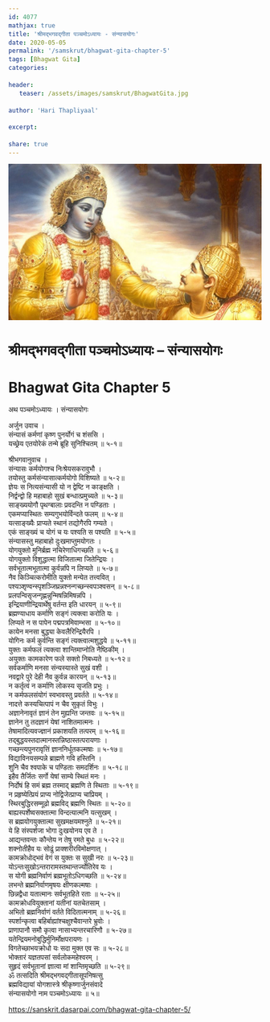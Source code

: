 ```yaml
---    
id: 4077    
mathjax: true    
title: 'श्रीमद्भगवद्गीता पञ्चमोऽध्यायः - संन्यासयोगः'    
date: 2020-05-05    
permalink: '/samskrut/bhagwat-gita-chapter-5'    
tags: [Bhagwat Gita]    
categories:    
    
header:    
   teaser: /assets/images/samskrut/BhagwatGita.jpg    
    
author: 'Hari Thapliyaal'    
    
excerpt:    
    
share: true    
---    
```

    
![](/assets/images/samskrut/BhagwatGita.jpg)    
    
# श्रीमद्भगवद्गीता पञ्चमोऽध्यायः – संन्यासयोगः    
# Bhagwat Gita Chapter 5    
    
अथ पञ्चमोऽध्यायः ।    संन्यासयोगः    
    
अर्जुन उवाच ।    
संन्यासं कर्मणां कृष्ण पुनर्योगं च शंससि ।    
यच्छ्रेय एतयोरेकं तन्मे ब्रूहि सुनिश्चितम् ॥ ५-१॥    
    
श्रीभगवानुवाच ।    
संन्यासः कर्मयोगश्च निःश्रेयसकरावुभौ ।    
तयोस्तु कर्मसंन्यासात्कर्मयोगो विशिष्यते ॥ ५-२॥    
ज्ञेयः स नित्यसंन्यासी यो न द्वेष्टि न काङ्क्षति ।    
निर्द्वन्द्वो हि महाबाहो सुखं बन्धात्प्रमुच्यते ॥ ५-३॥    
साङ्ख्ययोगौ पृथग्बालाः प्रवदन्ति न पण्डिताः ।    
एकमप्यास्थितः सम्यगुभयोर्विन्दते फलम् ॥ ५-४॥    
यत्साङ्ख्यैः प्राप्यते स्थानं तद्योगैरपि गम्यते ।    
एकं साङ्ख्यं च योगं च यः पश्यति स पश्यति ॥ ५-५॥    
संन्यासस्तु महाबाहो दुःखमाप्तुमयोगतः ।    
योगयुक्तो मुनिर्ब्रह्म नचिरेणाधिगच्छति ॥ ५-६॥    
योगयुक्तो विशुद्धात्मा विजितात्मा जितेन्द्रियः ।    
सर्वभूतात्मभूतात्मा कुर्वन्नपि न लिप्यते ॥ ५-७॥    
नैव किञ्चित्करोमीति युक्तो मन्येत तत्त्ववित् ।    
पश्यञ्शृण्वन्स्पृशञ्जिघ्रन्नश्नन्गच्छन्स्वपञ्श्वसन् ॥ ५-८॥    
प्रलपन्विसृजन्गृह्णन्नुन्मिषन्निमिषन्नपि ।    
इन्द्रियाणीन्द्रियार्थेषु वर्तन्त इति धारयन् ॥ ५-९॥    
ब्रह्मण्याधाय कर्माणि सङ्गं त्यक्त्वा करोति यः ।    
लिप्यते न स पापेन पद्मपत्रमिवाम्भसा ॥ ५-१०॥    
कायेन मनसा बुद्ध्या केवलैरिन्द्रियैरपि ।    
योगिनः कर्म कुर्वन्ति सङ्गं त्यक्त्वात्मशुद्धये ॥ ५-११॥    
युक्तः कर्मफलं त्यक्त्वा शान्तिमाप्नोति नैष्ठिकीम् ।    
अयुक्तः कामकारेण फले सक्तो निबध्यते ॥ ५-१२॥    
सर्वकर्माणि मनसा संन्यस्यास्ते सुखं वशी ।    
नवद्वारे पुरे देही नैव कुर्वन्न कारयन् ॥ ५-१३॥    
न कर्तृत्वं न कर्माणि लोकस्य सृजति प्रभुः ।    
न कर्मफलसंयोगं स्वभावस्तु प्रवर्तते ॥ ५-१४॥    
नादत्ते कस्यचित्पापं न चैव सुकृतं विभुः ।    
अज्ञानेनावृतं ज्ञानं तेन मुह्यन्ति जन्तवः ॥ ५-१५॥    
ज्ञानेन तु तदज्ञानं येषां नाशितमात्मनः ।    
तेषामादित्यवज्ज्ञानं प्रकाशयति तत्परम् ॥ ५-१६॥    
तद्बुद्धयस्तदात्मानस्तन्निष्ठास्तत्परायणाः ।    
गच्छन्त्यपुनरावृत्तिं ज्ञाननिर्धूतकल्मषाः ॥ ५-१७॥    
विद्याविनयसम्पन्ने ब्राह्मणे गवि हस्तिनि ।    
शुनि चैव श्वपाके च पण्डिताः समदर्शिनः ॥ ५-१८॥    
इहैव तैर्जितः सर्गो येषां साम्ये स्थितं मनः ।    
निर्दोषं हि समं ब्रह्म तस्माद् ब्रह्मणि ते स्थिताः ॥ ५-१९॥    
न प्रहृष्येत्प्रियं प्राप्य नोद्विजेत्प्राप्य चाप्रियम् ।    
स्थिरबुद्धिरसम्मूढो ब्रह्मविद् ब्रह्मणि स्थितः ॥ ५-२०॥    
बाह्यस्पर्शेष्वसक्तात्मा विन्दत्यात्मनि यत्सुखम् ।    
स ब्रह्मयोगयुक्तात्मा सुखमक्षयमश्नुते ॥ ५-२१॥    
ये हि संस्पर्शजा भोगा दुःखयोनय एव ते ।    
आद्यन्तवन्तः कौन्तेय न तेषु रमते बुधः ॥ ५-२२॥    
शक्नोतीहैव यः सोढुं प्राक्शरीरविमोक्षणात् ।    
कामक्रोधोद्भवं वेगं स युक्तः स सुखी नरः ॥ ५-२३॥    
योऽन्तःसुखोऽन्तरारामस्तथान्तर्ज्योतिरेव यः ।    
स योगी ब्रह्मनिर्वाणं ब्रह्मभूतोऽधिगच्छति ॥ ५-२४॥    
लभन्ते ब्रह्मनिर्वाणमृषयः क्षीणकल्मषाः ।    
छिन्नद्वैधा यतात्मानः सर्वभूतहिते रताः ॥ ५-२५॥    
कामक्रोधवियुक्तानां यतीनां यतचेतसाम् ।    
अभितो ब्रह्मनिर्वाणं वर्तते विदितात्मनाम् ॥ ५-२६॥    
स्पर्शान्कृत्वा बहिर्बाह्यांश्चक्षुश्चैवान्तरे भ्रुवोः ।    
प्राणापानौ समौ कृत्वा नासाभ्यन्तरचारिणौ ॥ ५-२७॥    
यतेन्द्रियमनोबुद्धिर्मुनिर्मोक्षपरायणः ।    
विगतेच्छाभयक्रोधो यः सदा मुक्त एव सः ॥ ५-२८॥    
भोक्तारं यज्ञतपसां सर्वलोकमहेश्वरम् ।    
सुहृदं सर्वभूतानां ज्ञात्वा मां शान्तिमृच्छति ॥ ५-२९॥    
ॐ तत्सदिति श्रीमद्भगवद्गीतासूपनिषत्सु    
ब्रह्मविद्यायां योगशास्त्रे श्रीकृष्णार्जुनसंवादे    
संन्यासयोगो नाम पञ्चमोऽध्यायः ॥ ५॥    
    
https://sanskrit.dasarpai.com/bhagwat-gita-chapter-5/